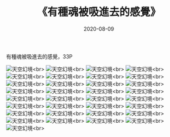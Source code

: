 ﻿---
layout: post
title: 《有種魂被吸進去的感覺》
date: 2020-08-09
img: http://photo.orgx.cf/唯美/2019/有種魂被吸進去的感覺/000.jpg
tags: [美女,清纯,唯美]
---

有種魂被吸進去的感覺，33P



![天空幻境](http://photo.orgx.cf/唯美/2019/有種魂被吸進去的感覺/001.jpg''天空幻境'')<br>
![天空幻境](http://photo.orgx.cf/唯美/2019/有種魂被吸進去的感覺/002.jpg''天空幻境'')<br>
![天空幻境](http://photo.orgx.cf/唯美/2019/有種魂被吸進去的感覺/003.jpg''天空幻境'')<br>
![天空幻境](http://photo.orgx.cf/唯美/2019/有種魂被吸進去的感覺/004.jpg''天空幻境'')<br>
![天空幻境](http://photo.orgx.cf/唯美/2019/有種魂被吸進去的感覺/005.jpg''天空幻境'')<br>
![天空幻境](http://photo.orgx.cf/唯美/2019/有種魂被吸進去的感覺/006.jpg''天空幻境'')<br>
![天空幻境](http://photo.orgx.cf/唯美/2019/有種魂被吸進去的感覺/007.jpg''天空幻境'')<br>
![天空幻境](http://photo.orgx.cf/唯美/2019/有種魂被吸進去的感覺/008.jpg''天空幻境'')<br>
![天空幻境](http://photo.orgx.cf/唯美/2019/有種魂被吸進去的感覺/009.jpg''天空幻境'')<br>
![天空幻境](http://photo.orgx.cf/唯美/2019/有種魂被吸進去的感覺/010.jpg''天空幻境'')<br>
![天空幻境](http://photo.orgx.cf/唯美/2019/有種魂被吸進去的感覺/011.jpg''天空幻境'')<br>
![天空幻境](http://photo.orgx.cf/唯美/2019/有種魂被吸進去的感覺/012.jpg''天空幻境'')<br>
![天空幻境](http://photo.orgx.cf/唯美/2019/有種魂被吸進去的感覺/013.jpg''天空幻境'')<br>
![天空幻境](http://photo.orgx.cf/唯美/2019/有種魂被吸進去的感覺/014.jpg''天空幻境'')<br>
![天空幻境](http://photo.orgx.cf/唯美/2019/有種魂被吸進去的感覺/015.jpg''天空幻境'')<br>
![天空幻境](http://photo.orgx.cf/唯美/2019/有種魂被吸進去的感覺/016.jpg''天空幻境'')<br>
![天空幻境](http://photo.orgx.cf/唯美/2019/有種魂被吸進去的感覺/017.jpg''天空幻境'')<br>
![天空幻境](http://photo.orgx.cf/唯美/2019/有種魂被吸進去的感覺/018.jpg''天空幻境'')<br>
![天空幻境](http://photo.orgx.cf/唯美/2019/有種魂被吸進去的感覺/019.jpg''天空幻境'')<br>
![天空幻境](http://photo.orgx.cf/唯美/2019/有種魂被吸進去的感覺/020.jpg''天空幻境'')<br>
![天空幻境](http://photo.orgx.cf/唯美/2019/有種魂被吸進去的感覺/021.jpg''天空幻境'')<br>
![天空幻境](http://photo.orgx.cf/唯美/2019/有種魂被吸進去的感覺/022.jpg''天空幻境'')<br>
![天空幻境](http://photo.orgx.cf/唯美/2019/有種魂被吸進去的感覺/023.jpg''天空幻境'')<br>
![天空幻境](http://photo.orgx.cf/唯美/2019/有種魂被吸進去的感覺/024.jpg''天空幻境'')<br>
![天空幻境](http://photo.orgx.cf/唯美/2019/有種魂被吸進去的感覺/025.jpg''天空幻境'')<br>
![天空幻境](http://photo.orgx.cf/唯美/2019/有種魂被吸進去的感覺/026.jpg''天空幻境'')<br>
![天空幻境](http://photo.orgx.cf/唯美/2019/有種魂被吸進去的感覺/027.jpg''天空幻境'')<br>
![天空幻境](http://photo.orgx.cf/唯美/2019/有種魂被吸進去的感覺/028.jpg''天空幻境'')<br>
![天空幻境](http://photo.orgx.cf/唯美/2019/有種魂被吸進去的感覺/029.jpg''天空幻境'')<br>
![天空幻境](http://photo.orgx.cf/唯美/2019/有種魂被吸進去的感覺/030.jpg''天空幻境'')<br>
![天空幻境](http://photo.orgx.cf/唯美/2019/有種魂被吸進去的感覺/031.jpg''天空幻境'')<br>
![天空幻境](http://photo.orgx.cf/唯美/2019/有種魂被吸進去的感覺/032.jpg''天空幻境'')<br>
![天空幻境](http://photo.orgx.cf/唯美/2019/有種魂被吸進去的感覺/033.jpg''天空幻境'')<br>